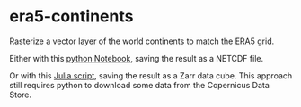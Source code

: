 # era5-continents
Rasterize a vector layer of the world continents to match the ERA5 grid.

Either with this [python Notebook](https://github.com/melwey/era5-continents/tree/master/pyCode/rasterize_continents.ipynb), saving the result as a NETCDF file.

Or with this [Julia script](https://github.com/melwey/era5-continents/tree/master//juliaCode/rasterize_continents.jl), saving the result as a Zarr data cube. This approach still requires python to download some data from the Copernicus Data Store.